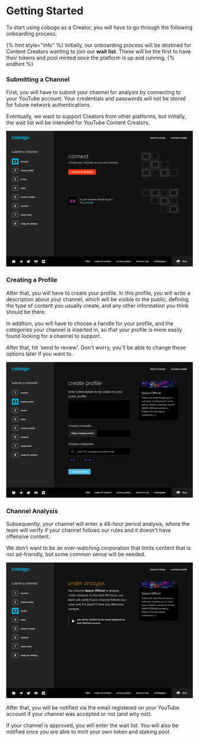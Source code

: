 # Getting Started

To start using cobogo as a Creator, you will have to go through the following onboarding process:

{% hint style="info" %}
Initially, our onboarding process will be destined for Content Creators wanting to join our **wait list**. These will be the first to have their tokens and pool minted once the platform is up and running.
{% endhint %}

### Submitting a Channel

First, you will have to submit your channel for analysis by connecting to your YouTube account. Your credentials and passwords will not be stored for future network authentications.

Eventually, we want to support Creators from other platforms, but initially, the wait list will be intended for YouTube Content Creators.

![](<../../.gitbook/assets/2-Submit a channel - 01 (1).png>)

### Creating a Profile

After that, you will have to create your profile. In this profile, you will write a description about your channel, which will be visible to the public, defining the type of content you usually create, and any other information you think should be there.

In addition, you will have to choose a handle for your profile, and the categories your channel is inserted in, so that your profile is more easily found looking for a channel to support.

After that, hit 'send to review'. Don't worry, you'll be able to change these options later if you want to.

![](<../../.gitbook/assets/3-Submit a channel - 02 (1).png>)

### Channel Analysis

Subsequently, your channel will enter a 48-hour period analysis, where the team will verify if your channel follows our rules and it doesn't have offensive content.&#x20;

We don't want to be an over-watching corporation that limits content that is not ad-friendly, but some common sense will be needed.&#x20;

![](<../../.gitbook/assets/4-Submit a channel - 03.png>)

After that, you will be notified via the email registered on your YouTube account if your channel was accepted or not (and why not).&#x20;

If your channel is approved, you will enter the wait list. You will also be notified once you are able to mint your own token and staking pool.



